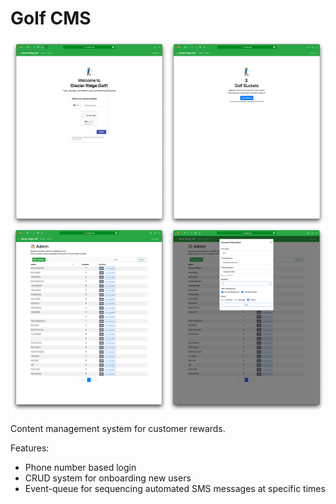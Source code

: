 # Golf CMS

![Golf CMS](../img/golf-cms.png)

Content management system for customer rewards.

Features:

- Phone number based login
- CRUD system for onboarding new users
- Event-queue for sequencing automated SMS messages at specific times
